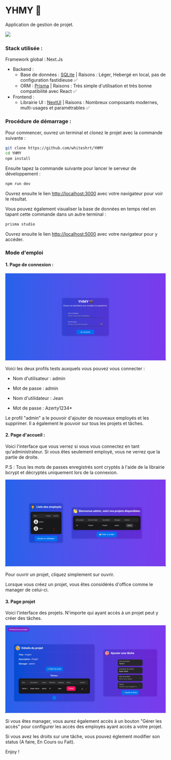 # YHMY 💼
Application de gestion de projet.

<img src="https://i.ibb.co/rx9B39H/YHMY-3.gif">


### Stack utilisée :

Framework global : Next.Js
 * Backend : 
   * Base de données : [SQLite](https://www.sqlite.org/) | Raisons : Léger, Hebergé en local, pas de configuration fastidieuse ✅
   * ORM : [Prisma](https://prisma.io/) | Raisons : Très simple d'utilisation et très bonne compatibilité avec React ✅
 * Frontend :
   * Librairie UI : [NextUI](https://nextui.org/) | Raisons : Nombreux composants modernes, multi-usages et paramétrables ✅



### Procédure de démarrage :
Pour commencer, ouvrez un terminal et clonez le projet avec la commande suivante :

```bash
git clone https://github.com/whiteshrt/YHMY
cd YHMY
npm install
```

Ensuite tapez la commande suivante pour lancer le serveur de développement :
```bash
npm run dev
```

Ouvrez ensuite le lien [http://localhost:3000](http://localhost:3000) avec votre navigateur pour voir le résultat.

Vous pouvez également visualiser la base de données en temps réel en tapant cette commande dans un autre terminal :
```bash
prisma studio
```
Ouvrez ensuite le lien [http://localhost:5000](http://localhost:3000) avec votre navigateur pour y accéder.

### Mode d'emploi
#### 1. Page de connexion :
![img_1.png](public/img_1.png)

Voici les deux profils tests auxquels vous pouvez vous connecter :
   * Nom d'utilisateur : admin
   * Mot de passe : admin


   * Nom d'utilidateur : Jean
   * Mot de passe : Azerty1234*
   
Le profil "admin" a le pouvoir d'ajouter de nouveaux employés et les supprimer. Il a également le pouvoir sur tous les projets et tâches.

#### 2. Page d'accueil :
Voici l'interface que vous verrez si vous vous connectez en tant qu'administrateur. Si vous êtes seulement employé, vous ne verrez que la partie de droite.

P.S : Tous les mots de passes enregistrés sont cryptés   à l'aide de la librairie bcrypt et décryptés uniquement lors de la connexion.


![img_2.png](public/img_2.png)

Pour ouvrir un projet, cliquez simplement sur ouvrir.

Lorsque vous créez un projet, vous êtes considérés d'office comme le manager de celui-ci.

#### 3. Page projet
Voici l'interface des projets.
N'importe qui ayant accès à un projet peut y créer des tâches.

![img_3.png](public/img_3.png)

Si vous êtes manager, vous aurez également accès à un bouton "Gérer les accès" pour configurer les accès des employés ayant accès a votre projet.

Si vous avez les droits sur une tâche, vous pouvez églement modifier son status (A faire, En Cours ou Fait).

Enjoy !
